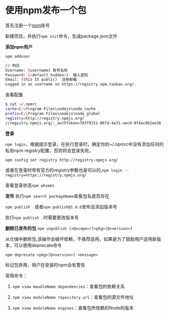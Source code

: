 # 使用npm发布一个包

首先注册一个[npm](https://www.npmjs.com)账号

新建项目，并执行`npm init`命令，生成package.json文件

**添加npm用户**
```sh
npm adduser

// 响应
Username: (username) 账号名称
Password: (<default hidden>)  输入密码
Email: (this IS public)  注册邮箱
Logged in as username on https://registry.npm.taobao.org/.
```

查看配置
```sh
$ cat ~/.npmrc
cache=C:\Program Files\nodejs\node_cache
prefix=C:\Program Files\nodejs\node_global
registry=http://registry.npmjs.org/
//registry.npmjs.org/:_authToken=783f9151-86f4-4a31-aec0-0f4ac062ee36

```

**登录**

`npm login`，根据提示登录，在执行登录时，确定你的~/.npmrc中没有添加任何的私有npm registry配置，否则将会登录失败。

`npm config set registry http://registry.npmjs.org/`

或者在登录时带有官方的registry参数也是可以的,`npm login --registry=https://registry.npmjs.org/`

查看登录状态`npm whoami`

**发布**
执行`npm search packageName`查看包名是否存在

`npm publish .`或者`npm publish@1.0.0`发布且添加版本号

执行`npm publish .`时需要更改版本号

**删除已发布的包**
`npm unpublish [<@scope>/]<pkg>[@<version>] `

从仓储中删除包,该操作会破坏依赖，不推荐适用，如果是为了鼓励用户适用新版本，可以使用deprecate命令

`npm deprecate <pkg>[@<version>] <message>`

标记包弃用，用户在安装时npm会有警告

常用命令：
1. `npm view moudleName dependencies`：查看包的依赖关系

2. `npm view moduleName repository.url`：查看包的源文件地址

3. `npm view moduleName engines`：查看包所依赖的Node的版本



